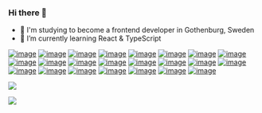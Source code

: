 ### Hi there 👋

- 💬 I'm studying to become a frontend developer in Gothenburg, Sweden
- 🌱 I’m currently learning React & TypeScript

[![image](https://img.shields.io/badge/HTML5-E34F26?style=for-the-badge&logo=html5&logoColor=white)](#)
[![image](https://img.shields.io/badge/CSS3-1572B6?style=for-the-badge&logo=css3&logoColor=white)](#)
[![image](https://img.shields.io/badge/JavaScript-F7DF1E?style=for-the-badge&logo=javascript&logoColor=black)](#)
[![image](https://img.shields.io/badge/TypeScript-007ACC?style=for-the-badge&logo=typescript&logoColor=white)](#)
[![image](https://img.shields.io/badge/json-5E5C5C?style=for-the-badge&logo=json&logoColor=white)](#)
[![image](https://img.shields.io/badge/MongoDB-white?style=for-the-badge&logo=mongodb&logoColor=4EA94B)](#)
[![image](https://img.shields.io/badge/npm-CB3837?style=for-the-badge&logo=npm&logoColor=white)](#)
[![image](https://img.shields.io/badge/Node.js-339933?style=for-the-badge&logo=nodedotjs&logoColor=white)](#)
[![image](https://img.shields.io/badge/Jest-C21325?style=for-the-badge&logo=jest&logoColor=white)](#)
[![image](https://img.shields.io/badge/Express.js-000000?style=for-the-badge&logo=express&logoColor=white)](#)
[![image](https://img.shields.io/badge/Sass-CC6699?style=for-the-badge&logo=sass&logoColor=white)](#)
[![image](https://img.shields.io/badge/Socket.io-010101?&style=for-the-badge&logo=Socket.io&logoColor=white)](#)
[![image](https://img.shields.io/badge/Vue.js-35495E?style=for-the-badge&logo=vuedotjs&logoColor=4FC08D)](#)
[![image](https://img.shields.io/badge/Vite-B73BFE?style=for-the-badge&logo=vite&logoColor=FFD62E)](#)
[![image](https://img.shields.io/badge/React-20232A?style=for-the-badge&logo=react&logoColor=61DAFB)](#)
[![image](https://img.shields.io/badge/Redux-593D88?style=for-the-badge&logo=redux&logoColor=white)](#)
[![image](https://img.shields.io/badge/Postman-FF6C37?style=for-the-badge&logo=Postman&logoColor=white)](#)
[![image](https://img.shields.io/badge/Expo-1B1F23?style=for-the-badge&logo=expo&logoColor=white)](#)
[![image](https://img.shields.io/badge/Svelte-4A4A55?style=for-the-badge&logo=svelte&logoColor=FF3E00)](#)
[![image](https://img.shields.io/badge/Netlify-00C7B7?style=for-the-badge&logo=netlify&logoColor=white)](#)
[![image](https://img.shields.io/badge/Heroku-430098?style=for-the-badge&logo=heroku&logoColor=white)](#)
[![image](https://img.shields.io/badge/Trello-0052CC?style=for-the-badge&logo=trello&logoColor=white)](#)
[![image](https://img.shields.io/badge/Figma-F24E1E?style=for-the-badge&logo=figma&logoColor=white)](#)

[![](https://github-readme-stats.vercel.app/api?username=jack-carling&show_icons=true)](#)

[![](https://github-readme-stats.vercel.app/api/top-langs/?username=jack-carling&layout=compact)](#)
